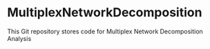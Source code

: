 # MultiplexNetworkDecomposition
This Git repository stores code for Multiplex Network Decomposition Analysis
